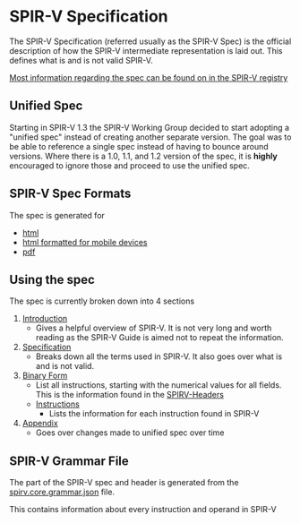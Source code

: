 # SPIR-V Specification

The SPIR-V Specification (referred usually as the SPIR-V Spec) is the official description of how the SPIR-V intermediate representation is laid out. This defines what is and is not valid SPIR-V.

[Most information regarding the spec can be found on in the SPIR-V registry](https://www.khronos.org/registry/spir-v/)

## Unified Spec

Starting in SPIR-V 1.3 the SPIR-V Working Group decided to start adopting a "unified spec" instead of creating another separate version. The goal was to be able to reference a single spec instead of having to bounce around versions. Where there is a 1.0, 1.1, and 1.2 version of the spec, it is **highly** encouraged to ignore those and proceed to use the unified spec.

## SPIR-V Spec Formats

The spec is generated for
- [html](https://www.khronos.org/registry/spir-v/specs/unified1/SPIRV.html)
- [html formatted for mobile devices](https://www.khronos.org/registry/spir-v/specs/unified1/SPIRV.mobile.html)
- [pdf](https://www.khronos.org/registry/spir-v/specs/unified1/SPIRV.pdf)

## Using the spec

The spec is currently broken down into 4 sections

1. [Introduction](https://www.khronos.org/registry/spir-v/specs/unified1/SPIRV.html#_introduction)
    - Gives a helpful overview of SPIR-V. It is not very long and worth reading as the SPIR-V Guide is aimed not to repeat the information.
2. [Specification](https://www.khronos.org/registry/spir-v/specs/unified1/SPIRV.html#_a_id_specification_a_specification)
    - Breaks down all the terms used in SPIR-V. It also goes over what is and is not valid.
3. [Binary Form](https://www.khronos.org/registry/spir-v/specs/unified1/SPIRV.html#_a_id_binary_a_binary_form)
    - List all instructions, starting with the numerical values for all fields. This is the information found in the [SPIRV-Headers](https://github.com/KhronosGroup/SPIRV-Headers)
    - [Instructions](https://www.khronos.org/registry/spir-v/specs/unified1/SPIRV.html#_a_id_instructions_a_instructions)
        - Lists the information for each instruction found in SPIR-V
4. [Appendix](https://www.khronos.org/registry/spir-v/specs/unified1/SPIRV.html#_appendix_a_changes)
    - Goes over changes made to unified spec over time

## SPIR-V Grammar File

The part of the SPIR-V spec and header is generated from the [spirv.core.grammar.json](https://github.com/KhronosGroup/SPIRV-Headers/blob/main/include/spirv/unified1/spirv.core.grammar.json) file.

This contains information about every instruction and operand in SPIR-V
